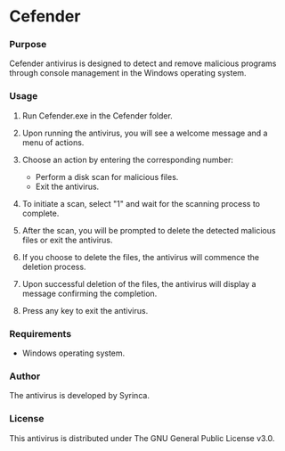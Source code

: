 # Cefender

### Purpose
Cefender antivirus is designed to detect and remove malicious programs through console management in the Windows operating system.

### Usage
1. Run Cefender.exe in the Cefender folder.
   
2. Upon running the antivirus, you will see a welcome message and a menu of actions.
   
3. Choose an action by entering the corresponding number:
   - Perform a disk scan for malicious files.
   - Exit the antivirus.

4. To initiate a scan, select "1" and wait for the scanning process to complete.
   
5. After the scan, you will be prompted to delete the detected malicious files or exit the antivirus.

6. If you choose to delete the files, the antivirus will commence the deletion process.
   
7. Upon successful deletion of the files, the antivirus will display a message confirming the completion.
   
8. Press any key to exit the antivirus.

### Requirements
- Windows operating system.

### Author
The antivirus is developed by Syrinca.

### License
This antivirus is distributed under The GNU General Public License v3.0.
